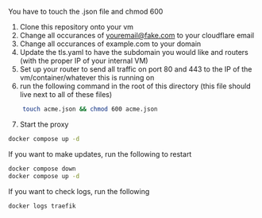 You have to touch the .json file and chmod 600
1. Clone this repository onto your vm
2. Change all occurances of youremail@fake.com to your cloudflare email
3. Change all occurances of example.com to your domain
4. Update the tls.yaml to have the subdomain you would like and routers (with the proper IP of your internal VM)
5. Set up your router to send all traffic on port 80 and 443 to the IP of the vm/container/whatever this is running on
6. run the following command in the root of this directory (this file should live next to all of these files)
```bash
    touch acme.json && chmod 600 acme.json
```
7. Start the proxy
```bash
docker compose up -d
```

If you want to make updates, run the following to restart
```bash
docker compose down
docker compose up -d
```

If you want to check logs, run the following
```bash
docker logs traefik
```
